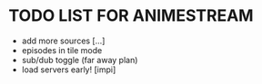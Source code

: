 # TODO LIST FOR ANIMESTREAM

- add more sources [...]
- episodes in tile mode
- sub/dub toggle (far away plan)
- load servers early! [impi]
